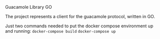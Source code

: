 Guacamole Library GO

The project represents a client for the guacamole protocol, written in GO.


Just two commands needed to put the docker compose environment up and running:
`docker-compose build`
`docker-compose up`
